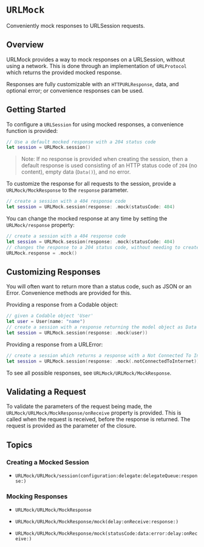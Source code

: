 # ``URLMock``

Conveniently mock responses to URLSession requests.

## Overview

URLMock provides a way to mock responses on a URLSession, without using a network. This is done through an
implementation of `URLProtocol` which returns the provided mocked response.

Responses are fully customizable with an `HTTPURLResponse`, data, and optional error; or convenience responses can be
used.

## Getting Started

To configure a `URLSession` for using mocked responses, a convenience function is provided:

```swift
// Use a default mocked response with a 204 status code
let session = URLMock.session()
```

> Note: If no response is provided when creating the session, then a default response is used consisting of an HTTP
status code of `204` (no content), empty data (`Data()`), and no error.

To customize the response for all requests to the session, provide a ``URLMock/MockResponse`` to the `response`
parameter.

```swift
// create a session with a 404 response code
let session = URLMock.session(response: .mock(statusCode: 404)
```

You can change the mocked response at any time by setting the ``URLMock/response`` property:

```swift
// create a session with a 404 response code
let session = URLMock.session(response: .mock(statusCode: 404)
// changes the response to a 204 status code, without needing to create a new session
URLMock.response = .mock()
```

## Customizing Responses

You will often want to return more than a status code, such as JSON or an Error. Convenience methods are
provided for this.

Providing a response from a Codable object:

```swift
// given a Codable object 'User'
let user = User(name: "name")
// create a session with a response returning the model object as Data
let session = URLMock.session(response: .mock(user))
```

Providing a response from a URLError:

```swift
// create a session which returns a response with a Not Connected To Internet code
let session = URLMock.session(response: .mock(.notConnectedToInternet))
```

To see all possible responses, see ``URLMock/URLMock/MockResponse``.

## Validating a Request

To validate the parameters of the request being made, the ``URLMock/URLMock/MockResponse/onReceive`` property is
provided. This is called when the request is received, before the response is returned. The request is provided as
the parameter of the closure.

## Topics

### Creating a Mocked Session

- ``URLMock/URLMock/session(configuration:delegate:delegateQueue:response:)``

### Mocking Responses

- ``URLMock/URLMock/MockResponse``

- ``URLMock/URLMock/MockResponse/mock(delay:onReceive:response:)``

- ``URLMock/URLMock/MockResponse/mock(statusCode:data:error:delay:onReceive:)``
